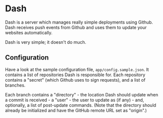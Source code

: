 # Dash

Dash is a server which manages really simple deployments using Github. Dash receives push events from Github and uses
them to update your websites automatically.

Dash is very simple; it doesn't do much.

## Configuration

Have a look at the sample configuration file, `app/config.sample.json`. It contains a list of repositories Dash is
responsible for. Each repository contains a "secret" (which Github uses to sign requests), and a list of branches.

Each branch contains a "directory" - the location Dash should update when a commit is received - a "user" - the user
to update as (if any) - and, optionally, a list of post-update commands. (Note that the directory should already be
initialized and have the GitHub remote URL set as "origin".)